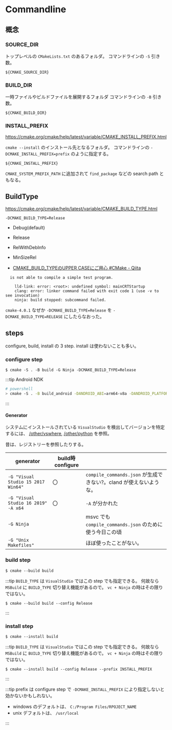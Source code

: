 # Commandline

## 概念

### SOURCE_DIR

トップレベルの `CMakeLists.txt` のあるフォルダ。
コマンドラインの `-S` 引き数。

`${CMAKE_SOURCE_DIR}`

### BUILD_DIR

一時ファイルやビルドファイルを展開するフォルダ
コマンドラインの `-B` 引き数。

`${CMAKE_BUILD_DIR}`

### INSTALL_PREFIX

https://cmake.org/cmake/help/latest/variable/CMAKE_INSTALL_PREFIX.html

`cmake --install` のインストール先となるフォルダ。
コマンドラインの `-DCMAKE_INSTALL_PREFIX=prefix` のように指定する。

`${CMAKE_INSTALL_PREFIX}`

`CMAKE_SYSTEM_PREFIX_PATH` に追加されて `find_package` などの search path ともなる。

## BuildType

https://cmake.org/cmake/help/latest/variable/CMAKE_BUILD_TYPE.html

`-DCMAKE_BUILD_TYPE=Release`

- Debug(default)
- Release
- RelWithDebInfo
- MinSizeRel

- [CMAKE_BUILD_TYPEのUPPER CASEにご用心 #CMake - Qiita](https://qiita.com/KRiver1/items/4b7ad90168dfb4aedde6)

```
  is not able to compile a simple test program.

    lld-link: error: <root>: undefined symbol: mainCRTStartup
    clang: error: linker command failed with exit code 1 (use -v to see invocation)
    ninja: build stopped: subcommand failed.
```

`cmake-4.0.1` なぜか `-DCMAKE_BUILD_TYPE=Release` を `-DCMAKE_BUILD_TYPE=RELEASE` にしたらなおった。

## steps

configure, build, install の 3 step. install は使わないことも多い。

### configure step

```
$ cmake -S . -B build -G Ninja -DCMAKE_BUILD_TYPE=Release
```

:::tip Android NDK

```sh
# powershell
> cmake -S . -B build_android -DANDROID_ABI=arm64-v8a -DANDROID_PLATFORM=android-30 -DANDROID_NDK="${env:ANDROID_HOME}\ndk\29.0.13113456" -DCMAKE_TOOLCHAIN_FILE="${env:ANDROID_HOME}\ndk\29.0.13113456/build/cmake/android.toolchain.cmake" -G Ninja -DPLATFORM=android -DCMAKE_BUILD_TYPE=Debug
```

:::

#### Generator

システムにインストールされている `VisualStudio` を検出してバージョンを特定するには、
[/other/vswhere](/docs/other/vswhere), [/other/python](/docs/other/python) を参照。

昔は、レジストリーを参照したりする。

| generator                           | build時configure |                                                                   |
| ----------------------------------- | ---------------- | ----------------------------------------------------------------- |
| `-G "Visual Studio 15 2017 Win64"`  | 〇               | `compile_commands.json` が生成できない?。cland が使えないような。 |
| `-G "Visual Studio 16 2019" -A x64` | 〇               | `-A` が分かれた                                                   |
| `-G Ninja`                          |                  | msvc でも `compile_commands.json` のために使う今日この頃          |
| `-G "Unix Makefiles"`               |                  | ほぼ使ったことがない。                                            |

### build step

```
$ cmake --build build
```

:::tip `BUILD_TYPE` は `VisualStudio` ではこの step でも指定できる。
何故なら `MSBuild` に `BUILD_TYPE` 切り替え機能があるので。
`vc + Ninja` の時はその限りではない。

```
$ cmake --build build --config Release
```

:::

### install step

```
$ cmake --install build
```

:::tip `BUILD_TYPE` は `VisualStudio` ではこの step でも指定できる。
何故なら `MSBuild` に `BUILD_TYPE` 切り替え機能があるので。
`vc + Ninja` の時はその限りではない。

```
$ cmake --install build --config Release --prefix INSTALL_PREFIX
```

:::

:::tip prefix は configure step で `-DCMAKE_INSTALL_PREFIX` により指定しないと効かないかもしれない。

- windows のデフォルトは、 `C:/Program Files/RPOJECT_NAME`
- unix デフォルトは、 `/usr/local`

:::
